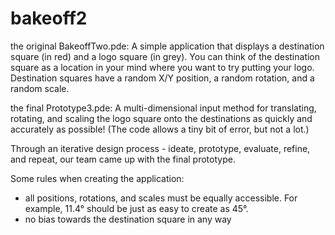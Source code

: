 # bakeoff2
the original BakeoffTwo.pde: A simple application that displays a destination square (in red) and a logo square (in grey). You can think of the destination square as a location in your mind where you want to try putting your logo. Destination squares have a random X/Y position, a random rotation, and a random scale. 

the final Prototype3.pde: A multi-dimensional input method for translating, rotating, and scaling the logo square onto the destinations as quickly and accurately as possible! (The code allows a tiny bit of error, but not a lot.)

Through an iterative design process - ideate, prototype, evaluate, refine, and repeat, our team came up with the final prototype.

Some rules when creating the application:
- all positions, rotations, and scales must be equally accessible. For example, 11.4° should be just as easy to create as 45°.
- no bias towards the destination square in any way
